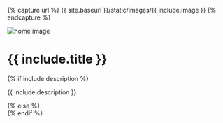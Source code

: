 {% capture url %}
	{{ site.baseurl }}/static/images/{{ include.image }}
{% endcapture %}
<div class="headerimage small" style="background-image: url({{ url }});" data-uk-parallax="{bg: '-50'}">
  <img class="uk-invisible" src="{{ site.baseurl }}/static/images/{{ include.image }}" alt="home image"/>
  <div class="uk-position-cover uk-flex uk-flex-center uk-flex-middle uk-flex-column">
    <div class="teaser">
      <h1>{{ include.title }}</h1>
      {% if include.description %}
        <p>{{ include.description }}</p>
      {% else %}
        <div></div>
      {% endif %}
    </div>
  </div>
</div>
